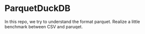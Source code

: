 # ParquetDuckDB
In this repo, we try to understand the format parquet. Realize a little benchmark between CSV and paruqet.
